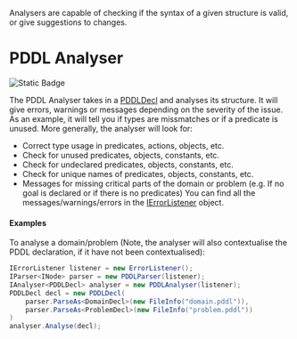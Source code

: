 Analysers are capable of checking if the syntax of a given structure is valid, or give suggestions to changes.

# PDDL Analyser
![Static Badge](https://img.shields.io/badge/Namespace-PDDLSharp.Analysers.PDDL-orange)

The PDDL Analyser takes in a [PDDLDecl](../Models/PDDL/PDDLDecl.cs) and analyses its structure.
It will give errors, warnings or messages depending on the severity of the issue.
As an example, it will tell you if types are missmatches or if a predicate is unused.
More generally, the analyser will look for:
* Correct type usage in predicates, actions, objects, etc.
* Check for unused predicates, objects, constants, etc.
* Check for undeclared predicates, objects, constants, etc.
* Check for unique names of predicates, objects, constants, etc.
* Messages for missing critical parts of the domain or problem (e.g. If no goal is declared or if there is no predicates)
You can find all the messages/warnings/errors in the [IErrorListener](../ErrorListeners/IErrorListener.cs) object.

#### Examples
To analyse a domain/problem (Note, the analyser will also contextualise the PDDL declaration, if it have not been contextualised):
```csharp
IErrorListener listener = new ErrorListener();
IParser<INode> parser = new PDDLParser(listener);
IAnalyser<PDDLDecl> analyser = new PDDLAnalyser(listener);
PDDLDecl decl = new PDDLDecl(
    parser.ParseAs<DomainDecl>(new FileInfo("domain.pddl")),
    parser.ParseAs<ProblemDecl>(new FileInfo("problem.pddl"))
)
analyser.Analyse(decl);
```
